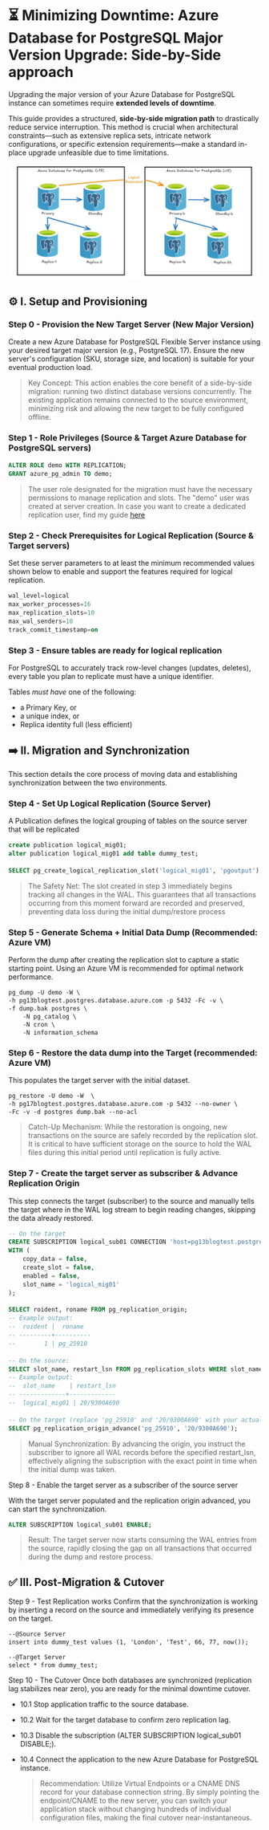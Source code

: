 # ⏳ Minimizing Downtime: Azure Database for PostgreSQL Major Version Upgrade: Side-by-Side approach

Upgrading the major version of your Azure Database for PostgreSQL instance can sometimes require **extended levels of downtime**.

This guide provides a structured, **side-by-side migration path** to drastically reduce service interruption. This method is crucial when architectural constraints—such as extensive replica sets, intricate network configurations, or specific extension requirements—make a standard in-place upgrade unfeasible due to time limitations.

![Side by Side Migration](Side-by-Side-Migration-MVU-Example.jpg)

## ⚙️ I. Setup and Provisioning

### Step 0 - Provision the New Target Server (New Major Version)

Create a new Azure Database for PostgreSQL Flexible Server instance using your desired target major version (e.g., PostgreSQL 17). Ensure the new server's configuration (SKU, storage size, and location) is suitable for your eventual production load.

>Key Concept: This action enables the core benefit of a side-by-side migration: running two distinct database versions concurrently. The existing application remains connected to the source environment, minimizing risk and allowing the new target to be fully configured offline.

### Step 1 - Role Privileges (Source & Target Azure Database for PostgreSQL servers)

```sql
ALTER ROLE demo WITH REPLICATION;
GRANT azure_pg_admin TO demo;
```
> The user role designated for the migration must have the necessary permissions to manage replication and slots. The "demo" user was created at server creation. In case you want to create a dedicated replication user, find my guide [here](https://github.com/berenguel/bi-directional-replication-in-Flexible-Server/blob/main/configuring_replication_user.sql)


### Step 2 - Check Prerequisites for Logical Replication (Source & Target servers)
Set these server parameters to at least the minimum recommended values shown below to enable and support the features required for logical replication.

```sql
wal_level=logical
max_worker_processes=16
max_replication_slots=10
max_wal_senders=10
track_commit_timestamp=on
```

### Step 3 - Ensure tables are ready for logical replication

For PostgreSQL to accurately track row-level changes (updates, deletes), every table you plan to replicate must have a unique identifier.

Tables *must have* one of the following:
- a Primary Key, or
- a unique index, or
- Replica identity full (less efficient)

## ➡️ II. Migration and Synchronization

This section details the core process of moving data and establishing synchronization between the two environments.

### Step 4 - Set Up Logical Replication (Source Server)

A Publication defines the logical grouping of tables on the source server that will be replicated

```sql
create publication logical_mig01;
alter publication logical_mig01 add table dummy_test;

SELECT pg_create_logical_replication_slot('logical_mig01', 'pgoutput');
```
> The Safety Net: The slot created in step 3 immediately begins tracking all changes in the WAL. This guarantees that all transactions occurring from this moment forward are recorded and preserved, preventing data loss during the initial dump/restore process

### Step 5 - Generate Schema + Initial Data Dump (Recommended: Azure VM)

Perform the dump after creating the replication slot to capture a static starting point. Using an Azure VM is recommended for optimal network performance.

```
pg_dump -U demo -W \
-h pg13blogtest.postgres.database.azure.com -p 5432 -Fc -v \
-f dump.bak postgres \
	-N pg_catalog \
	-N cron \
	-N information_schema
```


### Step 6 - Restore the data dump into the Target (recommended: Azure VM)

This populates the target server with the initial dataset.
```
pg_restore -U demo -W  \
-h pg17blogtest.postgres.database.azure.com -p 5432 --no-owner \
-Fc -v -d postgres dump.bak --no-acl
```

> Catch-Up Mechanism: While the restoration is ongoing, new transactions on the source are safely recorded by the replication slot. It is critical to have sufficient storage on the source to hold the WAL files during this initial period until replication is fully active.

### Step 7 - Create the target server as subscriber & Advance Replication Origin

This step connects the target (subscriber) to the source and manually tells the target where in the WAL log stream to begin reading changes, skipping the data already restored.

```sql
-- On the target
CREATE SUBSCRIPTION logical_sub01 CONNECTION 'host=pg13blogtest.postgres.database.azure.com port=5432 dbname=postgres user=yyyy password=zzzzzzz' PUBLICATION logical_mig01
WITH (
	copy_data = false,
	create_slot = false,
	enabled = false,
	slot_name = 'logical_mig01'
);

SELECT roident, roname FROM pg_replication_origin;
-- Example output:
--  roident |  roname
-- ---------+----------
--        1 | pg_25910

-- On the source:
SELECT slot_name, restart_lsn FROM pg_replication_slots WHERE slot_name = 'logical_mig01';
-- Example output:
--  slot_name    | restart_lsn
-- -------------+-------------
--  logical_mig01 | 20/9300A690

-- On the target (replace 'pg_25910' and '20/9300A690' with your actual values):
SELECT pg_replication_origin_advance('pg_25910', '20/9300A690');
```

> Manual Synchronization: By advancing the origin, you instruct the subscriber to ignore all WAL records before the specified restart_lsn, effectively aligning the subscription with the exact point in time when the initial dump was taken.

Step 8 - Enable the target server as a subscriber of the source server

With the target server populated and the replication origin advanced, you can start the synchronization.

```sql
ALTER SUBSCRIPTION logical_sub01 ENABLE;
```
> Result: The target server now starts consuming the WAL entries from the source, rapidly closing the gap on all transactions that occurred during the dump and restore process.

## ✅ III. Post-Migration & Cutover

Step 9 - Test Replication works
Confirm that the synchronization is working by inserting a record on the source and immediately verifying its presence on the target.
```
--@Source Server
insert into dummy_test values (1, 'London', 'Test', 66, 77, now());
```
```
--@Target Server
select * from dummy_test;
```

Step 10 - The Cutover
Once both databases are synchronized (replication lag stabilizes near zero), you are ready for the minimal downtime cutover.

- 10.1 Stop application traffic to the source database.

- 10.2 Wait for the target database to confirm zero replication lag.

- 10.3 Disable the subscription (ALTER SUBSCRIPTION logical_sub01 DISABLE;).

- 10.4 Connect the application to the new Azure Database for PostgreSQL instance.
	> Recommendation: Utilize Virtual Endpoints or a CNAME DNS record for your database connection string. By simply pointing the endpoint/CNAME to the new server, you can switch your application stack without changing hundreds of individual configuration files, making the final cutover near-instantaneous.
 

